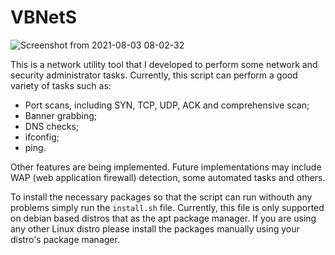 # VBNetS

![Screenshot from 2021-08-03 08-02-32](https://user-images.githubusercontent.com/61552222/127938045-aa8052c3-fa9a-4cd8-82bf-edcee8e68538.png)


This is a network utility tool that I developed to perform some network and security administrator tasks. Currently, this script can perform a good variety of tasks such as:
- Port scans, including SYN, TCP, UDP, ACK and comprehensive scan;
- Banner grabbing;
- DNS checks;
- ifconfig;
- ping.

Other features are being implemented. Future implementations may include WAP (web application firewall) detection, some automated tasks and others.

To install the necessary packages so that the script can run withouth any problems simply run the `install.sh` file. Currently, this file is only supported on debian based distros that as the apt package manager. If you are using any other Linux distro please install the packages manually using your distro's package manager.

